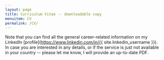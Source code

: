 ```yaml
---
layout: page
title: Curriculum Vitae -- downloadable copy
menuitem: CV
permalink: /CV/
---
```


Note that you can find all the general career-related information on my LinkedIn [profile](https://www.linkedin.com/in/{{ site.linkedin_username }}). In case you are interested in any details, or if the service is just not available in your country -- please let me know, I will provide an up-to-date PDF. 
